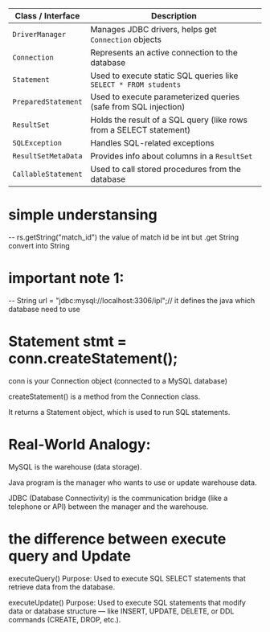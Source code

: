 | Class / Interface   | Description                                                         |
| ------------------- | ------------------------------------------------------------------- |
| `DriverManager`     | Manages JDBC drivers, helps get `Connection` objects                |
| `Connection`        | Represents an active connection to the database                     |
| `Statement`         | Used to execute static SQL queries like `SELECT * FROM students`    |
| `PreparedStatement` | Used to execute parameterized queries (safe from SQL injection)     |
| `ResultSet`         | Holds the result of a SQL query (like rows from a SELECT statement) |
| `SQLException`      | Handles SQL-related exceptions                                      |
| `ResultSetMetaData` | Provides info about columns in a `ResultSet`                        |
| `CallableStatement` | Used to call stored procedures from the database                    |



# simple understansing
-- rs.getString("match_id")  the value of match id be   int but .get String convert into String

# important note 1:
-- String url = "jdbc:mysql://localhost:3306/ipl";// it  defines the java which database need to use
# Statement stmt = conn.createStatement();
conn is your Connection object (connected to a MySQL database)

createStatement() is a method from the Connection class.

It returns a Statement object, which is used to run SQL statements.

# Real-World Analogy:
MySQL is the warehouse (data storage).

Java program is the manager who wants to use or update warehouse data.

JDBC (Database Connectivity) is the communication bridge (like a telephone or API) between the manager and the warehouse.

# the difference between execute query and Update
executeQuery()
Purpose: Used to execute SQL SELECT statements that retrieve data from the database.

executeUpdate()
Purpose: Used to execute SQL statements that modify data or database structure — like INSERT, UPDATE, DELETE, or DDL commands (CREATE, DROP, etc.).

